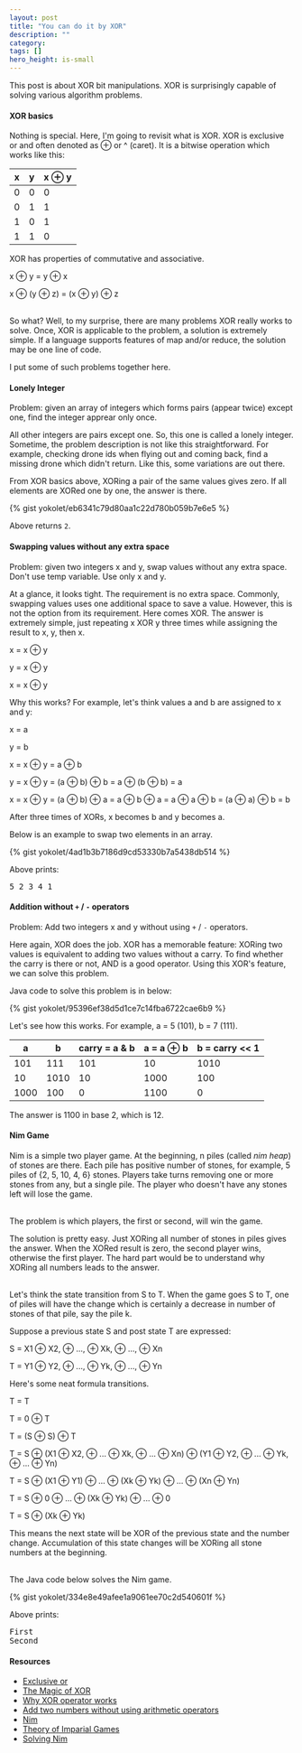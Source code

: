 ```yaml
---
layout: post
title: "You can do it by XOR"
description: ""
category: 
tags: []
hero_height: is-small
---
```


This post is about XOR bit manipulations.
XOR is surprisingly capable of solving various algorithm problems.

#### XOR basics ####

Nothing is special. Here, I'm going to revisit what is XOR.
XOR is exclusive or and often denoted as &oplus; or ^ (caret).
It is a bitwise operation which works like this:


| x | y | x &oplus; y |
|---|---|-------------|
| 0 | 0 | 0 |
| 0 | 1 | 1 |
| 1 | 0 | 1 |
| 1 | 1 | 0 |


XOR has properties of commutative and associative.

x &oplus; y = y &oplus; x

x &oplus; (y &oplus; z) = (x &oplus; y) &oplus; z

<br/>
So what?
Well, to my surprise, there are many problems XOR really works to solve.
Once, XOR is applicable to the problem, a solution is extremely simple.
If a language supports features of map and/or reduce,
the solution may be one line of code.


I put some of such problems together here.


#### Lonely Integer ####

Problem: given an array of integers which forms pairs (appear twice) except one,
find the integer apprear only once.

All other integers are pairs except one. So, this one is called a lonely integer.
Sometime, the problem description is not like this straightforward. For example,
checking drone ids when flying out and coming back,
find a missing drone which didn't return. Like this, some variations are out there.

From XOR basics above, XORing a pair of the same values gives zero.
If all elements are XORed one by one, the answer is there.

{% gist yokolet/eb6341c79d80aa1c22d780b059b7e6e5 %}

Above returns `2`.


#### Swapping values without any extra space ####

Problem: given two integers x and y, swap values without any extra space.
Don't use temp variable. Use only x and y.


At a glance, it looks tight. The requirement is no extra space.
Commonly, swapping values uses one additional space to save a value.
However, this is not the option from its requirement.
Here comes XOR. The answer is extremely simple, just repeating x XOR y three times
while assigning the result to x, y, then x.

x = x &oplus; y

y = x &oplus; y

x = x &oplus; y


Why this works? For example, let's think values a and b are assigned to x and y:


x = a

y = b

x = x &oplus; y = a &oplus; b

y = x &oplus; y = (a &oplus; b) &oplus; b = a &oplus; (b &oplus; b) = a

x = x &oplus; y = (a &oplus; b) &oplus; a = a &oplus; b &oplus; a = a &oplus; a &oplus; b = (a &oplus; a) &oplus; b = b


After three times of XORs, x becomes b and y becomes a.


Below is an example to swap two elements in an array.

{% gist yokolet/4ad1b3b7186d9cd53330b7a5438db514 %}

Above prints:

<pre>
5 2 3 4 1
</pre>


#### Addition without `+` / `-` operators ####

Problem: Add two integers x and y without using `+` / `-` operators.

Here again, XOR does the job. XOR has a memorable feature:
XORing two values is equivalent to adding two values without a carry.
To find whether the carry is there or not, AND is a good operator.
Using this XOR's feature, we can solve this problem.


Java code to solve this problem is in below:

{% gist yokolet/95396ef38d5d1ce7c14fba6722cae6b9 %}


Let's see how this works. For example, a = 5 (101), b = 7 (111).

|  a   |  b   | carry = a &amp; b | a = a &oplus; b | b = carry << 1 |
|------|------|-------------------|-----------------|----------------|
| 101  | 111  | 101               | 10              | 1010           |
|  10  | 1010 |  10               | 1000            | 100            |
| 1000 | 100  | 0                 | 1100            | 0              |

The answer is 1100 in base 2, which is 12.


#### Nim Game ####

Nim is a simple two player game.
At the beginning, n piles (called *nim heap*) of stones are there.
Each pile has positive number of stones, for example, 5 piles of {2, 5, 10, 4, 6} stones.
Players take turns removing one or more stones from any, but a single pile.
The player who doesn't have any stones left will lose the game.

<br/>
The problem is which players, the first or second, will win the game.

The solution is pretty easy. Just XORing all number of stones in piles gives the answer.
When the XORed result is zero, the second player wins, otherwise the first player.
The hard part would be to understand why XORing all numbers leads to the answer.

<br/>
Let's think the state transition from S to T.
When the game goes S to T, one of piles will have the change which is certainly
a decrease in number of stones of that pile, say the pile k.

Suppose a previous state S and post state T are expressed:

S = X1 &oplus; X2, &oplus; ..., &oplus; Xk, &oplus; ..., &oplus; Xn

T = Y1 &oplus; Y2, &oplus; ..., &oplus; Yk, &oplus; ..., &oplus; Yn



Here's some neat formula transitions.

T = T

T = 0 &oplus; T

T = (S &oplus; S) &oplus; T

T = S &oplus; (X1 &oplus; X2, &oplus; ... &oplus; Xk, &oplus; ... &oplus; Xn) &oplus; (Y1 &oplus; Y2, &oplus; ... &oplus; Yk, &oplus; ... &oplus; Yn)

T = S &oplus; (X1 &oplus; Y1) &oplus; ... &oplus; (Xk &oplus; Yk) &oplus; ... &oplus; (Xn &oplus; Yn)

T = S &oplus; 0 &oplus; ... &oplus; (Xk &oplus; Yk) &oplus; ... &oplus; 0

T = S &oplus; (Xk &oplus; Yk)


This means the next state will be XOR of the previous state and the number change.
Accumulation of this state changes will be XORing all stone numbers at the beginning.

<br/>
The Java code below solves the Nim game.

{% gist yokolet/334e8e49afee1a9061ee70c2d540601f %}

Above prints:

<pre>
First
Second
</pre>


#### Resources ####

- [Exclusive or](https://en.wikipedia.org/wiki/Exclusive_or)
- [The Magic of XOR](https://www.cs.umd.edu/class/sum2003/cmsc311/Notes/BitOp/xor.html)
- [Why XOR operator works](https://math.stackexchange.com/questions/416042/why-xor-operator-works)
- [Add two numbers without using arithmetic operators](http://www.geeksforgeeks.org/add-two-numbers-without-using-arithmetic-operators/)
- [Nim](https://en.wikipedia.org/wiki/Nim)
- [Theory of Imparial Games](http://web.mit.edu/sp.268/www/nim.pdf)
- [Solving Nim](http://www.ams.org/samplings/feature-column/fcarc-games4)
